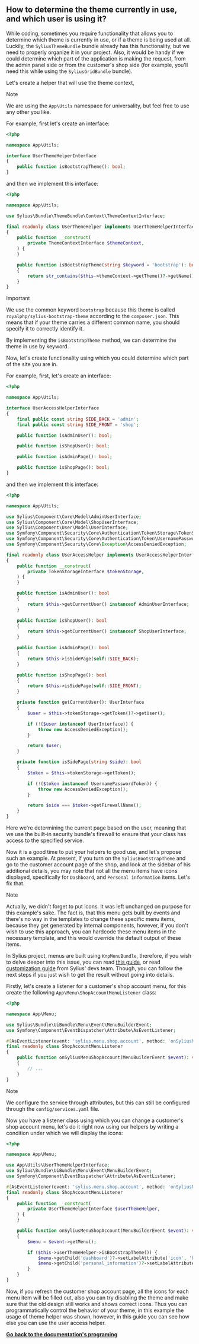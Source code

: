## How to determine the theme currently in use, and which user is using it?

While coding, sometimes you require functionality that allows you to determine which theme is currently in use, or if a theme is being used at all.
Luckily, the `SyliusThemeBundle` bundle already has this functionality, but we need to properly organize it in your project.
Also, it would be handy if we could determine which part of the application is making the request,
from the admin panel side or from the customer's shop side (for example, you'll need this while using the `SyliusGridBundle` bundle).

Let's create a helper that will use the theme context,

> [!NOTE]  
> We are using the `App\Utils` namespace for universality, but feel free to use any other you like.

For example, first let's create an interface:

```php
<?php

namespace App\Utils;

interface UserThemeHelperInterface
{
    public function isBootstrapTheme(): bool;
}
```

and then we implement this interface:

```php
<?php

namespace App\Utils;

use Sylius\Bundle\ThemeBundle\Context\ThemeContextInterface;

final readonly class UserThemeHelper implements UserThemeHelperInterface
{
    public function __construct(
        private ThemeContextInterface $themeContext,
    ) {
    }

    public function isBootstrapTheme(string $keyword = 'bootstrap'): bool
    {
        return str_contains($this->themeContext->getTheme()?->getName() ?? '', $keyword);
    }
}
```

> [!IMPORTANT]  
> We use the common keyword `bootstrap` because this theme is called `royalphp/sylius-bootstrap-theme` according to the `composer.json`.
> This means that if your theme carries a different common name, you should specify it to correctly identify it.

By implementing the `isBootstrapTheme` method, we can determine the theme in use by keyword.

Now, let's create functionality using which you could determine which part of the site you are in.

For example, first, let's create an interface:

```php
<?php

namespace App\Utils;

interface UserAccessHelperInterface
{
    final public const string SIDE_BACK = 'admin';
    final public const string SIDE_FRONT = 'shop';

    public function isAdminUser(): bool;

    public function isShopUser(): bool;

    public function isAdminPage(): bool;

    public function isShopPage(): bool;
}
```

and then we implement this interface:

```php
<?php

namespace App\Utils;

use Sylius\Component\Core\Model\AdminUserInterface;
use Sylius\Component\Core\Model\ShopUserInterface;
use Sylius\Component\User\Model\UserInterface;
use Symfony\Component\Security\Core\Authentication\Token\Storage\TokenStorageInterface;
use Symfony\Component\Security\Core\Authentication\Token\UsernamePasswordToken;
use Symfony\Component\Security\Core\Exception\AccessDeniedException;

final readonly class UserAccessHelper implements UserAccessHelperInterface
{
    public function __construct(
        private TokenStorageInterface $tokenStorage,
    ) {
    }

    public function isAdminUser(): bool
    {
        return $this->getCurrentUser() instanceof AdminUserInterface;
    }

    public function isShopUser(): bool
    {
        return $this->getCurrentUser() instanceof ShopUserInterface;
    }

    public function isAdminPage(): bool
    {
        return $this->isSidePage(self::SIDE_BACK);
    }

    public function isShopPage(): bool
    {
        return $this->isSidePage(self::SIDE_FRONT);
    }

    private function getCurrentUser(): UserInterface
    {
        $user = $this->tokenStorage->getToken()?->getUser();

        if (!($user instanceof UserInterface)) {
            throw new AccessDeniedException();
        }

        return $user;
    }

    private function isSidePage(string $side): bool
    {
        $token = $this->tokenStorage->getToken();

        if (!($token instanceof UsernamePasswordToken)) {
            throw new AccessDeniedException();
        }

        return $side === $token->getFirewallName();
    }
}
```

Here we're determining the current page based on the user, meaning that we use the built-in security bundle's firewall to ensure that your class has access to the specified service.

Now it is a good time to put your helpers to good use, and let's propose such an example.
At present, if you turn on the `SyliusBootstrapTheme` and go to the customer account page of the shop, and look at the sidebar of his additional details,
you may note that not all the menu items have icons displayed, specifically for `Dashboard`, and `Personal information` items. Let's fix that.

> [!NOTE]  
> Actually, we didn't forget to put icons. It was left unchanged on purpose for this example's sake.
> The fact is, that this menu gets built by events and there's no way in the templates to change these specific menu items,
> because they get generated by internal components, however, if you don't wish to use this approach,
> you can hardcode these menu items in the necessary template, and this would override the default output of these items.

In Sylius project, menus are built using `KnpMenuBundle`, therefore, if you wish to delve deeper into this issue,
you can read [this guide](https://symfony.com/bundles/KnpMenuBundle/current/index.html),
or read [customization guide](https://docs.sylius.com/en/latest/customization/menu.html) from Sylius' devs team.
Though, you can follow the next steps if you just wish to get the result without going into details.

Firstly, let's create a listener for a customer's shop account menu, for this create the following `App\Menu\ShopAccountMenuListener` class:

```php
<?php

namespace App\Menu;

use Sylius\Bundle\UiBundle\Menu\Event\MenuBuilderEvent;
use Symfony\Component\EventDispatcher\Attribute\AsEventListener;

#[AsEventListener(event: 'sylius.menu.shop.account', method: 'onSyliusMenuShopAccount')]
final readonly class ShopAccountMenuListener
{
    public function onSyliusMenuShopAccount(MenuBuilderEvent $event): void
    {
        // ...
    }
}
```

> [!NOTE]  
> We configure the service through attributes, but this can still be configured through the `config/services.yaml` file.

Now you have a listener class using which you can change a customer's shop account menu,
let's do it right now using our helpers by writing a condition under which we will display the icons:

```php
<?php

namespace App\Menu;

use App\Utils\UserThemeHelperInterface;
use Sylius\Bundle\UiBundle\Menu\Event\MenuBuilderEvent;
use Symfony\Component\EventDispatcher\Attribute\AsEventListener;

#[AsEventListener(event: 'sylius.menu.shop.account', method: 'onSyliusMenuShopAccount')]
final readonly class ShopAccountMenuListener
{
    public function __construct(
        private UserThemeHelperInterface $userThemeHelper,
    ) {
    }

    public function onSyliusMenuShopAccount(MenuBuilderEvent $event): void
    {
        $menu = $event->getMenu();

        if ($this->userThemeHelper->isBootstrapTheme()) {
            $menu->getChild('dashboard')?->setLabelAttribute('icon', 'house');
            $menu->getChild('personal_information')?->setLabelAttribute('icon', 'person');
        }
    }
}
```

Now, if you refresh the customer shop account page, all the icons for each menu item will be filled out,
also you can try disabling the theme and make sure that the old design still works and shows correct icons.
Thus you can programmatically control the behavior of your theme, in this example the usage of theme helper was shown,
however, in this guide you can see how else you can use the user access helper.

**[Go back to the documentation's programing](programing.md)**
